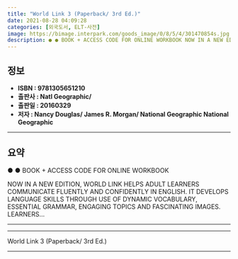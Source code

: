 ```yaml
---
title: "World Link 3 (Paperback/ 3rd Ed.)"
date: 2021-08-28 04:09:28
categories: [외국도서, ELT-사전]
image: https://bimage.interpark.com/goods_image/0/8/5/4/301470854s.jpg
description: ● ● BOOK + ACCESS CODE FOR ONLINE WORKBOOK NOW IN A NEW EDITION, WORLD LINK HELPS ADULT LEARNERS COMMUNICATE FLUENTLY AND CONFIDENTLY IN ENGLISH. IT DEVELOPS
---
```


## **정보**

- **ISBN : 9781305651210**
- **출판사 : Natl Geographic/**
- **출판일 : 20160329**
- **저자 : Nancy Douglas/ James R. Morgan/ National Geographic National Geographic**

------



## **요약**

●  ●  BOOK + ACCESS CODE FOR ONLINE WORKBOOK

NOW IN A NEW EDITION, WORLD LINK HELPS ADULT LEARNERS COMMUNICATE FLUENTLY AND CONFIDENTLY IN ENGLISH. IT DEVELOPS LANGUAGE SKILLS THROUGH USE OF DYNAMIC VOCABULARY, ESSENTIAL GRAMMAR, ENGAGING TOPICS AND FASCINATING IMAGES. LEARNERS... 

------



------


World Link 3 (Paperback/ 3rd Ed.) 

------


